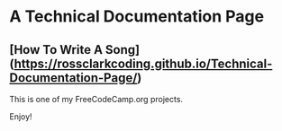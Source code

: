 # A Technical Documentation Page

## [How To Write A Song] (https://rossclarkcoding.github.io/Technical-Documentation-Page/)

This is one of my FreeCodeCamp.org projects.

Enjoy!
